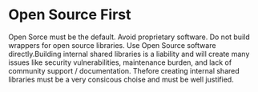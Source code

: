 # Open Source First

Open Sorce must be the default. Avoid proprietary software. Do not build wrappers for open source libraries. Use Open Source software directly.Building internal shared libraries is a liability and will create many issues like security vulnerabilities, maintenance burden, and lack of community support / documentation. Thefore creating internal shared libraries must be a very consicous choise and must be well justified.
